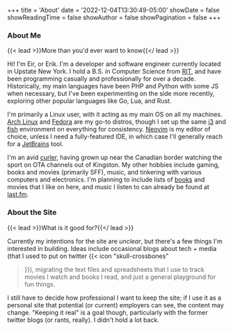 +++
title = 'About'
date  = '2022-12-04T13:30:49-05:00'
showDate = false
showReadingTime = false
showAuthor = false
showPagination = false
+++

### About Me

{{< lead >}}More than you'd ever want to know{{</ lead >}}

Hi! I'm Eir, or Erik. I'm a developer and software engineer currently located in Upstate New York. I hold a B.S. in
Computer Science from [RIT](https://rit.edu), and have been programming casually and professionally for over a decade.
Historically, my main languages have been PHP and Python with some JS when necessary, but I've been experimenting on
the side more recently, exploring other popular languages like Go, Lua, and Rust.

I'm primarily a Linux user, with it acting as my main OS on all my machines. [Arch Linux](https://archlinux.org/) and
[Fedora](https://getfedora.org/) are my go-to distros, though I set up the same [i3](https://i3wm.org/) and
[fish](https://fishshell.com/) environment on everything for consistency. [Neovim](https://neovim.io/) is my editor of
choice, unless I need a fully-featured IDE, in which case I'll generally reach for a 
[JetBrains](https://www.jetbrains.com/) tool.

I'm an avid [curler](https://en.wikipedia.org/wiki/Curling), having grown up near the Canadian border watching the 
sport on OTA channels out of Kingston. My other hobbies include gaming, books and movies (primarily SFF), music, and
tinkering with various computers and electronics. I'm planning to include lists of [books](/books) and movies that I
like on here, and music I listen to can already be found at [last.fm](https://last.fm/user/eirrw).

### About the Site

{{< lead >}}What is it good for?{{</ lead >}}

Currently my intentions for the site are _unclear_, but there's a few things I'm interested in
building. Ideas include occasional blogs about tech + media (that I used to put on twitter {{< icon "skull-crossbones"
>}}), migrating the text files and spreadsheets that I use to track movies I watch and books I read, and just a general
playground for fun things.

I still have to decide how professional I want to keep the site; if I use it as a personal site that potential (or
current) employers can see, the content may change. "Keeping it real" is a goal though, particularly with the former
twitter blogs (or rants, really). I didn't hold a lot back.

